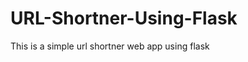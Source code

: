 URL-Shortner-Using-Flask
========================
This is a simple url shortner web app using flask
